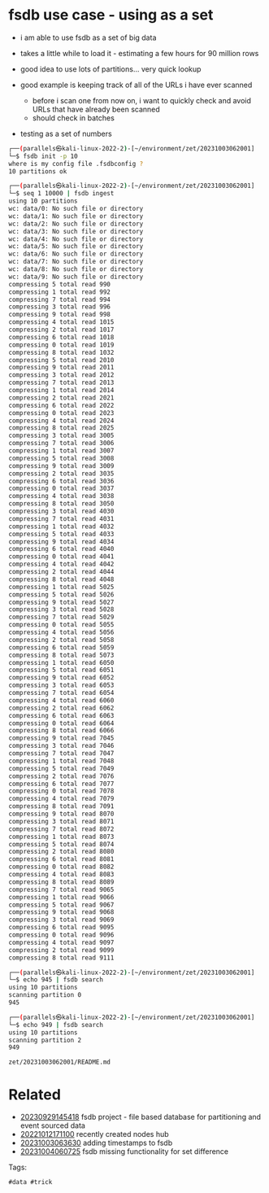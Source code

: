 # fsdb use case - using as a set

- i am able to use fsdb as a set of big data
- takes a little while to load it - estimating a few hours for 90 million rows
- good idea to use lots of partitions... very quick lookup
- good example is keeping track of all of the URLs i have ever scanned
  - before i scan one from now on, i want to quickly check and avoid URLs that have already been scanned
  - should check in batches

- testing as a set of numbers
```bash
┌──(parallels㉿kali-linux-2022-2)-[~/environment/zet/20231003062001]
└─$ fsdb init -p 10
where is my config file .fsdbconfig ?
10 partitions ok

┌──(parallels㉿kali-linux-2022-2)-[~/environment/zet/20231003062001]
└─$ seq 1 10000 | fsdb ingest
using 10 partitions
wc: data/0: No such file or directory
wc: data/1: No such file or directory
wc: data/2: No such file or directory
wc: data/3: No such file or directory
wc: data/4: No such file or directory
wc: data/5: No such file or directory
wc: data/6: No such file or directory
wc: data/7: No such file or directory
wc: data/8: No such file or directory
wc: data/9: No such file or directory
compressing 5 total read 990
compressing 1 total read 992
compressing 7 total read 994
compressing 3 total read 996
compressing 9 total read 998
compressing 4 total read 1015
compressing 2 total read 1017
compressing 6 total read 1018
compressing 0 total read 1019
compressing 8 total read 1032
compressing 5 total read 2010
compressing 9 total read 2011
compressing 3 total read 2012
compressing 7 total read 2013
compressing 1 total read 2014
compressing 2 total read 2021
compressing 6 total read 2022
compressing 0 total read 2023
compressing 4 total read 2024
compressing 8 total read 2025
compressing 3 total read 3005
compressing 7 total read 3006
compressing 1 total read 3007
compressing 5 total read 3008
compressing 9 total read 3009
compressing 2 total read 3035
compressing 6 total read 3036
compressing 0 total read 3037
compressing 4 total read 3038
compressing 8 total read 3050
compressing 3 total read 4030
compressing 7 total read 4031
compressing 1 total read 4032
compressing 5 total read 4033
compressing 9 total read 4034
compressing 6 total read 4040
compressing 0 total read 4041
compressing 4 total read 4042
compressing 2 total read 4044
compressing 8 total read 4048
compressing 1 total read 5025
compressing 5 total read 5026
compressing 9 total read 5027
compressing 3 total read 5028
compressing 7 total read 5029
compressing 0 total read 5055
compressing 4 total read 5056
compressing 2 total read 5058
compressing 6 total read 5059
compressing 8 total read 5073
compressing 1 total read 6050
compressing 5 total read 6051
compressing 9 total read 6052
compressing 3 total read 6053
compressing 7 total read 6054
compressing 4 total read 6060
compressing 2 total read 6062
compressing 6 total read 6063
compressing 0 total read 6064
compressing 8 total read 6066
compressing 9 total read 7045
compressing 3 total read 7046
compressing 7 total read 7047
compressing 1 total read 7048
compressing 5 total read 7049
compressing 2 total read 7076
compressing 6 total read 7077
compressing 0 total read 7078
compressing 4 total read 7079
compressing 8 total read 7091
compressing 9 total read 8070
compressing 3 total read 8071
compressing 7 total read 8072
compressing 1 total read 8073
compressing 5 total read 8074
compressing 2 total read 8080
compressing 6 total read 8081
compressing 0 total read 8082
compressing 4 total read 8083
compressing 8 total read 8089
compressing 7 total read 9065
compressing 1 total read 9066
compressing 5 total read 9067
compressing 9 total read 9068
compressing 3 total read 9069
compressing 6 total read 9095
compressing 0 total read 9096
compressing 4 total read 9097
compressing 2 total read 9099
compressing 8 total read 9111

┌──(parallels㉿kali-linux-2022-2)-[~/environment/zet/20231003062001]
└─$ echo 945 | fsdb search
using 10 partitions
scanning partition 0
945

┌──(parallels㉿kali-linux-2022-2)-[~/environment/zet/20231003062001]
└─$ echo 949 | fsdb search
using 10 partitions
scanning partition 2
949
```

` zet/20231003062001/README.md `

# Related

- [20230929145418](/zet/20230929145418/README.md) fsdb project - file based database for partitioning and event sourced data
- [20221012171100](/zet/20221012171100/README.md) recently created nodes hub
- [20231003063630](/zet/20231003063630/README.md) adding timestamps to fsdb
- [20231004060725](/zet/20231004060725/README.md) fsdb missing functionality for set difference

Tags:

    #data #trick
